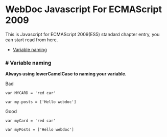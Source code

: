 # WebDoc Javascript For ECMAScript 2009

This is Javascript for ECMAScript 2009(ES5) standard chapter entry, you can start read from here.

- [Variable naming](#Variable-naming)

<a name="Variable-naming"></a>

### # Variable naming

**Always using lowerCamelCase to naming your variable.**

Bad

```
var MYCARD = 'red car'

var my-posts = ['Hello webdoc']
```

Good

```
var myCard = 'red car'

var myPosts = ['Hello webdoc']
```
